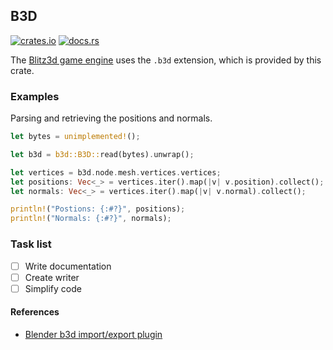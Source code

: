 ## B3D

[![crates.io](https://img.shields.io/crates/v/b3d.svg)](https://crates.io/crates/b3d) [![docs.rs](https://docs.rs/b3d/badge.svg)](https://docs.rs/b3d)

The [Blitz3d game engine](https://github.com/blitz-research/blitz3d) uses the `.b3d` extension, which is provided by this crate.

### Examples

Parsing and retrieving the positions and normals.

```rust
let bytes = unimplemented!();

let b3d = b3d::B3D::read(bytes).unwrap();

let vertices = b3d.node.mesh.vertices.vertices;
let positions: Vec<_> = vertices.iter().map(|v| v.position).collect();
let normals: Vec<_> = vertices.iter().map(|v| v.normal).collect();

println!("Postions: {:#?}", positions);
println!("Normals: {:#?}", normals);
```

### Task list

- [ ] Write documentation
- [ ] Create writer
- [ ] Simplify code

#### References
- [Blender b3d import/export plugin](https://github.com/joric/io_scene_b3d)
